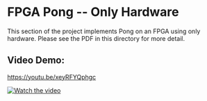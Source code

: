 # FPGA Pong -- Only Hardware
This section of the project implements Pong on an FPGA using only hardware. Please see the PDF in this directory for more detail.

## Video Demo:

https://youtu.be/xeyRFYQphgc

[![Watch the video](https://img.youtube.com/vi/xeyRFYQphgc/maxresdefault.jpg)](https://youtu.be/xeyRFYQphgc)
